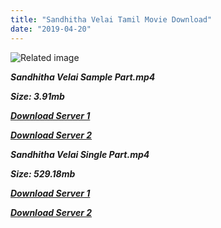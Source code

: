 ```yaml
---
title: "Sandhitha Velai Tamil Movie Download"
date: "2019-04-20"
---
```


![Related image](https://media-images.mio.to/various_artists/S/Sandhitha{5d952673edb986a3e6232bd1dc09e7f07ef1103dd7939917627d2e7266b78107}20Velai{5d952673edb986a3e6232bd1dc09e7f07ef1103dd7939917627d2e7266b78107}20{5d952673edb986a3e6232bd1dc09e7f07ef1103dd7939917627d2e7266b78107}282000{5d952673edb986a3e6232bd1dc09e7f07ef1103dd7939917627d2e7266b78107}29/Art-350.jpg)

**_Sandhitha Velai Sample Part.mp4_**

**_Size: 3.91mb_**

**_[Download Server 1](http://b2.wetransfer.vip/files/{5d952673edb986a3e6232bd1dc09e7f07ef1103dd7939917627d2e7266b78107}20Actor{5d952673edb986a3e6232bd1dc09e7f07ef1103dd7939917627d2e7266b78107}20Hits{5d952673edb986a3e6232bd1dc09e7f07ef1103dd7939917627d2e7266b78107}20Collection/Karthik{5d952673edb986a3e6232bd1dc09e7f07ef1103dd7939917627d2e7266b78107}20Movies{5d952673edb986a3e6232bd1dc09e7f07ef1103dd7939917627d2e7266b78107}20Collections/Sandhitha{5d952673edb986a3e6232bd1dc09e7f07ef1103dd7939917627d2e7266b78107}20Velai{5d952673edb986a3e6232bd1dc09e7f07ef1103dd7939917627d2e7266b78107}20(2000)/Sandhitha{5d952673edb986a3e6232bd1dc09e7f07ef1103dd7939917627d2e7266b78107}20Velai{5d952673edb986a3e6232bd1dc09e7f07ef1103dd7939917627d2e7266b78107}20{5d952673edb986a3e6232bd1dc09e7f07ef1103dd7939917627d2e7266b78107}20Sample{5d952673edb986a3e6232bd1dc09e7f07ef1103dd7939917627d2e7266b78107}20HD.mp4)_**

**_[Download Server 2](http://b2.wetransfer.vip/files/{5d952673edb986a3e6232bd1dc09e7f07ef1103dd7939917627d2e7266b78107}20Actor{5d952673edb986a3e6232bd1dc09e7f07ef1103dd7939917627d2e7266b78107}20Hits{5d952673edb986a3e6232bd1dc09e7f07ef1103dd7939917627d2e7266b78107}20Collection/Karthik{5d952673edb986a3e6232bd1dc09e7f07ef1103dd7939917627d2e7266b78107}20Movies{5d952673edb986a3e6232bd1dc09e7f07ef1103dd7939917627d2e7266b78107}20Collections/Sandhitha{5d952673edb986a3e6232bd1dc09e7f07ef1103dd7939917627d2e7266b78107}20Velai{5d952673edb986a3e6232bd1dc09e7f07ef1103dd7939917627d2e7266b78107}20(2000)/Sandhitha{5d952673edb986a3e6232bd1dc09e7f07ef1103dd7939917627d2e7266b78107}20Velai{5d952673edb986a3e6232bd1dc09e7f07ef1103dd7939917627d2e7266b78107}20{5d952673edb986a3e6232bd1dc09e7f07ef1103dd7939917627d2e7266b78107}20Sample{5d952673edb986a3e6232bd1dc09e7f07ef1103dd7939917627d2e7266b78107}20HD.mp4)_**

**_Sandhitha Velai Single Part.mp4_**

**_Size: 529.18mb_**

**_[Download Server 1](http://b2.wetransfer.vip/files/{5d952673edb986a3e6232bd1dc09e7f07ef1103dd7939917627d2e7266b78107}20Actor{5d952673edb986a3e6232bd1dc09e7f07ef1103dd7939917627d2e7266b78107}20Hits{5d952673edb986a3e6232bd1dc09e7f07ef1103dd7939917627d2e7266b78107}20Collection/Karthik{5d952673edb986a3e6232bd1dc09e7f07ef1103dd7939917627d2e7266b78107}20Movies{5d952673edb986a3e6232bd1dc09e7f07ef1103dd7939917627d2e7266b78107}20Collections/Sandhitha{5d952673edb986a3e6232bd1dc09e7f07ef1103dd7939917627d2e7266b78107}20Velai{5d952673edb986a3e6232bd1dc09e7f07ef1103dd7939917627d2e7266b78107}20(2000)/Sandhitha{5d952673edb986a3e6232bd1dc09e7f07ef1103dd7939917627d2e7266b78107}20Velai{5d952673edb986a3e6232bd1dc09e7f07ef1103dd7939917627d2e7266b78107}20{5d952673edb986a3e6232bd1dc09e7f07ef1103dd7939917627d2e7266b78107}20Single{5d952673edb986a3e6232bd1dc09e7f07ef1103dd7939917627d2e7266b78107}20Part{5d952673edb986a3e6232bd1dc09e7f07ef1103dd7939917627d2e7266b78107}20HD.mp4)_**

**_[Download Server 2](http://b2.wetransfer.vip/files/{5d952673edb986a3e6232bd1dc09e7f07ef1103dd7939917627d2e7266b78107}20Actor{5d952673edb986a3e6232bd1dc09e7f07ef1103dd7939917627d2e7266b78107}20Hits{5d952673edb986a3e6232bd1dc09e7f07ef1103dd7939917627d2e7266b78107}20Collection/Karthik{5d952673edb986a3e6232bd1dc09e7f07ef1103dd7939917627d2e7266b78107}20Movies{5d952673edb986a3e6232bd1dc09e7f07ef1103dd7939917627d2e7266b78107}20Collections/Sandhitha{5d952673edb986a3e6232bd1dc09e7f07ef1103dd7939917627d2e7266b78107}20Velai{5d952673edb986a3e6232bd1dc09e7f07ef1103dd7939917627d2e7266b78107}20(2000)/Sandhitha{5d952673edb986a3e6232bd1dc09e7f07ef1103dd7939917627d2e7266b78107}20Velai{5d952673edb986a3e6232bd1dc09e7f07ef1103dd7939917627d2e7266b78107}20{5d952673edb986a3e6232bd1dc09e7f07ef1103dd7939917627d2e7266b78107}20Single{5d952673edb986a3e6232bd1dc09e7f07ef1103dd7939917627d2e7266b78107}20Part{5d952673edb986a3e6232bd1dc09e7f07ef1103dd7939917627d2e7266b78107}20HD.mp4)_**
